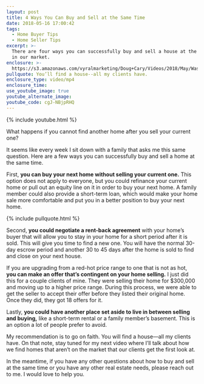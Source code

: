 ```yaml
---
layout: post
title: 4 Ways You Can Buy and Sell at the Same Time
date: 2018-05-16 17:00:42
tags:
  - Home Buyer Tips
  - Home Seller Tips
excerpt: >-
  There are four ways you can successfully buy and sell a house at the same time
  in our market.
enclosure: >-
  https://s3.amazonaws.com/vyralmarketing/Doug+Cary/Videos/2018/May/Wasatch+Front+Real+Estate+Agent-+4+Ways+You+Can+Buy+and+Sell+at+the+Same+Time.mp4
pullquote: You’ll find a house--all my clients have.
enclosure_type: video/mp4
enclosure_time:
use_youtube_image: true
youtube_alternate_image:
youtube_code: cgJ-NBjpRHQ
---
```


{% include youtube.html %}

What happens if you cannot find another home after you sell your current one?

It seems like every week I sit down with a family that asks me this same question. Here are a few ways you can successfully buy and sell a home at the same time.

First, **you can buy your next home without selling your current one.** This option does not apply to everyone, but you could refinance your current home or pull out an equity line on it in order to buy your next home. A family member could also provide a short-term loan, which would make your home sale more comfortable and put you in a better position to buy your next home.

{% include pullquote.html %}

Second, **you could negotiate a rent-back agreement** with your home’s buyer that will allow you to stay in your home for a short period after it is sold. This will give you time to find a new one. You will have the normal 30-day escrow period and another 30 to 45 days after the home is sold to find and close on your next house.

If you are upgrading from a red-hot price range to one that is not as hot, **you can make an offer that’s contingent on your home selling.** I just did this for a couple clients of mine. They were selling their home for $300,000 and moving up to a higher price range. During this process, we were able to get the seller to accept their offer before they listed their original home. Once they did, they got 18 offers for it.

Lastly, **you could have another place set aside to live in between selling and buying,** like a short-term rental or a family member’s basement. This is an option a lot of people prefer to avoid.

My recommendation is to go on faith. You will find a house—all my clients have. On that note, stay tuned for my next video where I’ll talk about how we find homes that aren’t on the market that our clients get the first look at.

In the meantime, if you have any other questions about how to buy and sell at the same time or you have any other real estate needs, please reach out to me. I would love to help you.